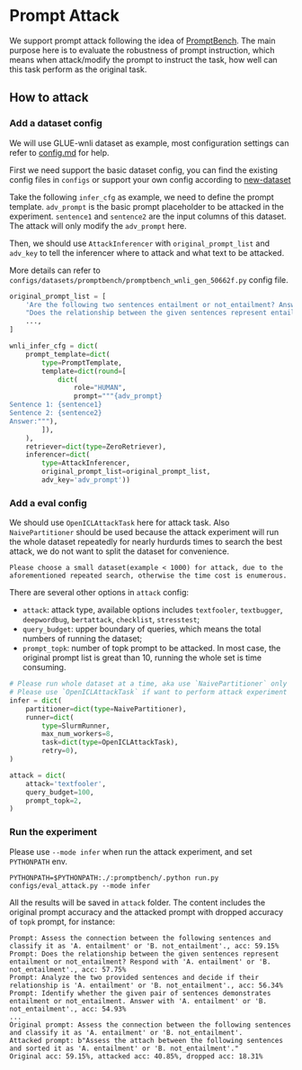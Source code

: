 # Prompt Attack

We support prompt attack following the idea of [PromptBench](https://github.com/microsoft/promptbench). The main purpose here is to evaluate the robustness of prompt instruction, which means when attack/modify the prompt to instruct the task, how well can this task perform as the original task.

## How to attack

### Add a dataset config

We will use GLUE-wnli dataset as example, most configuration settings can refer to [config.md](../user_guides/config.md) for help.

First we need support the basic dataset config, you can find the existing config files in `configs` or support your own config according to [new-dataset](./new_dataset.md)

Take the following `infer_cfg` as example, we need to define the prompt template. `adv_prompt` is the basic prompt placeholder to be attacked in the experiment. `sentence1` and `sentence2` are the input columns of this dataset. The attack will only modify the `adv_prompt` here.

Then, we should use `AttackInferencer` with `original_prompt_list` and `adv_key` to tell the inferencer where to attack and what text to be attacked.

More details can refer to `configs/datasets/promptbench/promptbench_wnli_gen_50662f.py` config file.

```python
original_prompt_list = [
    'Are the following two sentences entailment or not_entailment? Answer me with "A. entailment" or "B. not_entailment", just one word. ',
    "Does the relationship between the given sentences represent entailment or not_entailment? Respond with 'A. entailment' or 'B. not_entailment'.",
    ...,
]

wnli_infer_cfg = dict(
    prompt_template=dict(
        type=PromptTemplate,
        template=dict(round=[
            dict(
                role="HUMAN",
                prompt="""{adv_prompt}
Sentence 1: {sentence1}
Sentence 2: {sentence2}
Answer:"""),
        ]),
    ),
    retriever=dict(type=ZeroRetriever),
    inferencer=dict(
        type=AttackInferencer,
        original_prompt_list=original_prompt_list,
        adv_key='adv_prompt'))
```

### Add a eval config

We should use `OpenICLAttackTask` here for attack task. Also `NaivePartitioner` should be used because the attack experiment will run the whole dataset repeatedly for nearly hurdurds times to search the best attack, we do not want to split the dataset for convenience.

```note
Please choose a small dataset(example < 1000) for attack, due to the aforementioned repeated search, otherwise the time cost is enumerous.
```

There are several other options in `attack` config:

- `attack`: attack type, available options includes `textfooler`, `textbugger`, `deepwordbug`, `bertattack`, `checklist`, `stresstest`;
- `query_budget`: upper boundary of queries, which means the total numbers of running the dataset;
- `prompt_topk`: number of topk prompt to be attacked. In most case, the original prompt list is great than 10, running the whole set is time consuming.

```python
# Please run whole dataset at a time, aka use `NaivePartitioner` only
# Please use `OpenICLAttackTask` if want to perform attack experiment
infer = dict(
    partitioner=dict(type=NaivePartitioner),
    runner=dict(
        type=SlurmRunner,
        max_num_workers=8,
        task=dict(type=OpenICLAttackTask),
        retry=0),
)

attack = dict(
    attack='textfooler',
    query_budget=100,
    prompt_topk=2,
)
```

### Run the experiment

Please use `--mode infer` when run the attack experiment, and set `PYTHONPATH` env.

```shell
PYTHONPATH=$PYTHONPATH:./:promptbench/.python run.py configs/eval_attack.py --mode infer
```

All the results will be saved in `attack` folder.
The content includes the original prompt accuracy and the attacked prompt with dropped accuracy of `topk` prompt, for instance:

```
Prompt: Assess the connection between the following sentences and classify it as 'A. entailment' or 'B. not_entailment'., acc: 59.15%
Prompt: Does the relationship between the given sentences represent entailment or not_entailment? Respond with 'A. entailment' or 'B. not_entailment'., acc: 57.75%
Prompt: Analyze the two provided sentences and decide if their relationship is 'A. entailment' or 'B. not_entailment'., acc: 56.34%
Prompt: Identify whether the given pair of sentences demonstrates entailment or not_entailment. Answer with 'A. entailment' or 'B. not_entailment'., acc: 54.93%
...
Original prompt: Assess the connection between the following sentences and classify it as 'A. entailment' or 'B. not_entailment'.
Attacked prompt: b"Assess the attach between the following sentences and sorted it as 'A. entailment' or 'B. not_entailment'."
Original acc: 59.15%, attacked acc: 40.85%, dropped acc: 18.31%
```
